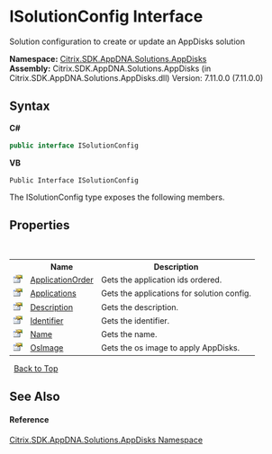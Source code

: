 # ISolutionConfig Interface
 

Solution configuration to create or update an AppDisks solution

**Namespace:**&nbsp;<a href="3c384851-470e-e1e2-019f-9fa48f730a55">Citrix.SDK.AppDNA.Solutions.AppDisks</a><br />**Assembly:**&nbsp;Citrix.SDK.AppDNA.Solutions.AppDisks (in Citrix.SDK.AppDNA.Solutions.AppDisks.dll) Version: 7.11.0.0 (7.11.0.0)

## Syntax

**C#**
```csharp
public interface ISolutionConfig
```

**VB**
```vbnet
Public Interface ISolutionConfig
```

The ISolutionConfig type exposes the following members.


## Properties
&nbsp;<table><tr><th></th><th>Name</th><th>Description</th></tr><tr><td>![Public property](media/pubproperty.gif "Public property")</td><td><a href="5705bfba-96d6-d097-ab8a-fddfa58f14ce">ApplicationOrder</a></td><td>
Gets the application ids ordered.</td></tr><tr><td>![Public property](media/pubproperty.gif "Public property")</td><td><a href="b8c60a49-c5e9-e0a2-29e7-93eef8066597">Applications</a></td><td>
Gets the applications for solution config.</td></tr><tr><td>![Public property](media/pubproperty.gif "Public property")</td><td><a href="44d5b8a4-2db4-1948-907c-3f337ab71f2c">Description</a></td><td>
Gets the description.</td></tr><tr><td>![Public property](media/pubproperty.gif "Public property")</td><td><a href="1bbe5452-62f5-dda6-844d-887cd2c359c8">Identifier</a></td><td>
Gets the identifier.</td></tr><tr><td>![Public property](media/pubproperty.gif "Public property")</td><td><a href="06f12139-71d8-608f-125a-a2a1df58f124">Name</a></td><td>
Gets the name.</td></tr><tr><td>![Public property](media/pubproperty.gif "Public property")</td><td><a href="428c11d5-42dc-869a-f691-5e6fc4366b35">OsImage</a></td><td>
Gets the os image to apply AppDisks.</td></tr></table>&nbsp;
<a href="#isolutionconfig-interface">Back to Top</a>

## See Also


#### Reference
<a href="3c384851-470e-e1e2-019f-9fa48f730a55">Citrix.SDK.AppDNA.Solutions.AppDisks Namespace</a><br />